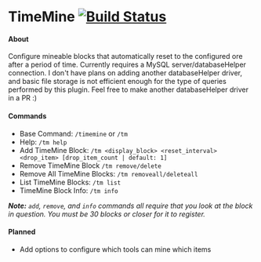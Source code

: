 # TimeMine [![Build Status](https://travis-ci.com/IndicaCorp-Development/TimeMine.svg?branch=master)](https://travis-ci.com/IndicaCorp-Development/TimeMine)

#### About
Configure mineable blocks that automatically reset to the configured ore after a 
period of time. Currently requires a MySQL server/databaseHelper connection. I don't have 
plans on adding another databaseHelper driver, and basic file storage is not efficient 
enough for the type of queries performed by this plugin. Feel free to make another
databaseHelper driver in a PR :)

#### Commands
* Base Command: `/timemine` or `/tm`
* Help: `/tm help`
* Add TimeMine Block: `/tm <display_block> <reset_interval> <drop_item> [drop_item_count | default: 1]`
* Remove TimeMine Block `/tm remove/delete`
* Remove All TimeMine Blocks: `/tm removeall/deleteall`
* List TimeMine Blocks: `/tm list`
* TimeMine Block Info: `/tm info`

***Note:** `add`, `remove`, and `info` commands all require that you look at the block in question. You must be 30 blocks or closer for it to register.*

#### Planned
* Add options to configure which tools can mine which items
